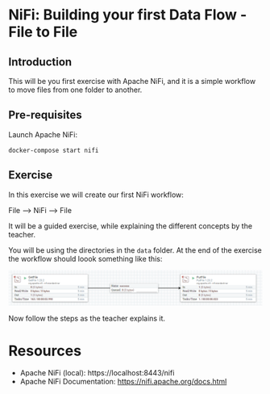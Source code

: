# NiFi: Building your first Data Flow - File to File

## Introduction

This will be you first exercise with Apache NiFi, and it is a simple workflow to move files from one folder to another.

## Pre-requisites

Launch Apache NiFi:

```shell
docker-compose start nifi
```

## Exercise

In this exercise we will create our first NiFi workflow:

File --> NiFi --> File

It will be a guided exercise, while explaining the different concepts by the teacher.

You will be using the directories in the `data` folder.
At the end of the exercise the workflow should loook something like this:

![Workflow](../../img/exercise1.png)

Now follow the steps as the teacher explains it.

# Resources

* Apache NiFi (local): https://localhost:8443/nifi
* Apache NiFi Documentation: https://nifi.apache.org/docs.html
